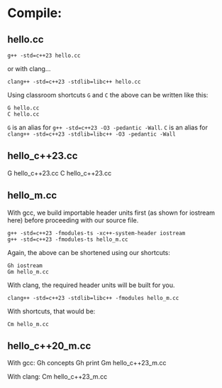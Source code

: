 # Compile:

## hello.cc
```
g++ -std=c++23 hello.cc
```
or with clang...
```
clang++ -std=c++23 -stdlib=libc++ hello.cc
```

Using classroom shortcuts `G` and `C` the above can be
written like this:

```
G hello.cc
C hello.cc
```

`G` is an alias for `g++ -std=c++23 -O3 -pedantic -Wall`.
`C` is an alias for `clang++ -std=c++23 -stdlib=libc++ -O3 -pedantic -Wall`

## hello_c++23.cc
G hello_c++23.cc 
C hello_c++23.cc 

## hello_m.cc

With gcc, we build importable header units first (as shown for iostream here)
before proceeding with our source file.

```
g++ -std=c++23 -fmodules-ts -xc++-system-header iostream
g++ -std=c++23 -fmodules-ts hello_m.cc
```
Again, the above can be shortened using our shortcuts:

```
Gh iostream
Gm hello_m.cc
```

With clang, the required header units will be built for you.

```
clang++ -std=c++23 -stdlib=libc++ -fmodules hello_m.cc
```
With shortcuts, that would be:
```
Cm hello_m.cc
```

## hello_c++20_m.cc

With gcc:
Gh concepts
Gh print
Gm hello_c++23_m.cc

With clang:
Cm hello_c++23_m.cc


